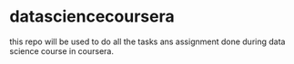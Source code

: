 # datasciencecoursera
this repo will be used to do all the tasks ans assignment done during data science course in coursera.
